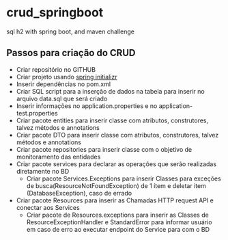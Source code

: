 # crud_springboot
sql h2 with spring boot, and maven challenge

## Passos para criação do CRUD

- Criar repositório no GITHUB
- Criar projeto usando [spring initializr](https://start.spring.io/)
- Inserir dependências no pom.xml
- Criar SQL script para a inserção de dados na tabela para inserir no arquivo data.sql que será criado
- Inserir informações no application.properties e no application-test.properties 
- Criar pacote entities para inserir classe com atributos, construtores, talvez métodos e annotations
- Criar pacote DTO para inserir classe com atributos, construtores, talvez métodos e annotations
- Criar pacote repositories para inserir classe com o objetivo de monitoramento das entidades
- Criar pacote services para declarar as operações que serão realizadas diretamente no BD
  - Criar pacote Services.Exceptions para inserir Classes para exceções de busca(ResourceNotFoundException) de 1 ítem e deletar item (DatabaseException), caso de errado
- Criar pacote Resources para inserir as Chamadas HTTP request API e conectar aos Services
  - Criar pacote de Resources.exceptions para inserir as Classes de ResourceExceptionHandler e StandardError para informar usuário em caso de erro ao executar endpoint do Service para com o BD 
